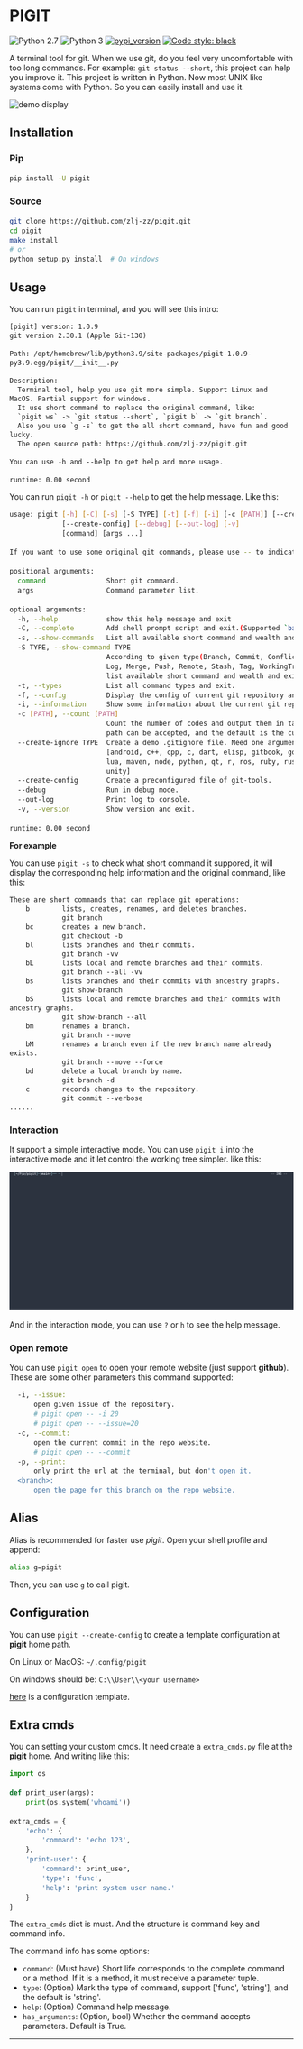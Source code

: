 # PIGIT

![Python 2.7](https://img.shields.io/badge/Python-v2.7%5E-green?logo=python)
![Python 3](https://img.shields.io/badge/Python-v3%5E-green?logo=python)
[![pypi_version](https://img.shields.io/pypi/v/pigit?label=pypi)](https://pypi.org/project/pigit)
[![Code style: black](https://img.shields.io/badge/code%20style-black-000000.svg)](https://github.com/psf/black)

A terminal tool for git. When we use git, do you feel very uncomfortable with too long commands. For example: `git status --short`, this project can help you improve it. This project is written in Python. Now most UNIX like systems come with Python. So you can easily install and use it.

![demo display](./demo.gif)

## Installation

### Pip

```bash
pip install -U pigit
```

### Source

```bash
git clone https://github.com/zlj-zz/pigit.git
cd pigit
make install
# or
python setup.py install  # On windows
```

## Usage

You can run `pigit` in terminal, and you will see this intro:

```
[pigit] version: 1.0.9
git version 2.30.1 (Apple Git-130)

Path: /opt/homebrew/lib/python3.9/site-packages/pigit-1.0.9-py3.9.egg/pigit/__init__.py

Description:
  Terminal tool, help you use git more simple. Support Linux and MacOS. Partial support for windows.
  It use short command to replace the original command, like:
  `pigit ws` -> `git status --short`, `pigit b` -> `git branch`.
  Also you use `g -s` to get the all short command, have fun and good lucky.
  The open source path: https://github.com/zlj-zz/pigit.git

You can use -h and --help to get help and more usage.

runtime: 0.00 second
```

You can run `pigit -h` or `pigit --help` to get the help message. Like this:

```bash
usage: pigit [-h] [-C] [-s] [-S TYPE] [-t] [-f] [-i] [-c [PATH]] [--create-ignore TYPE]
             [--create-config] [--debug] [--out-log] [-v]
             [command] [args ...]

If you want to use some original git commands, please use -- to indicate.

positional arguments:
  command               Short git command.
  args                  Command parameter list.

optional arguments:
  -h, --help            show this help message and exit
  -C, --complete        Add shell prompt script and exit.(Supported `bash`, `zsh`)
  -s, --show-commands   List all available short command and wealth and exit.
  -S TYPE, --show-command TYPE
                        According to given type(Branch, Commit, Conflict, Fetch, Index,
                        Log, Merge, Push, Remote, Stash, Tag, WorkingTree, Setting, Extra)
                        list available short command and wealth and exit.
  -t, --types           List all command types and exit.
  -f, --config          Display the config of current git repository and exit.
  -i, --information     Show some information about the current git repository.
  -c [PATH], --count [PATH]
                        Count the number of codes and output them in tabular form. A given
                        path can be accepted, and the default is the current directory.
  --create-ignore TYPE  Create a demo .gitignore file. Need one argument, support:
                        [android, c++, cpp, c, dart, elisp, gitbook, go, java, kotlin,
                        lua, maven, node, python, qt, r, ros, ruby, rust, sass, swift,
                        unity]
  --create-config       Create a preconfigured file of git-tools.
  --debug               Run in debug mode.
  --out-log             Print log to console.
  -v, --version         Show version and exit.

runtime: 0.00 second
```

**For example**

You can use `pigit -s` to check what short command it suppored, it will display the corresponding help information and the original command, like this:

```
These are short commands that can replace git operations:
    b        lists, creates, renames, and deletes branches.
             git branch
    bc       creates a new branch.
             git checkout -b
    bl       lists branches and their commits.
             git branch -vv
    bL       lists local and remote branches and their commits.
             git branch --all -vv
    bs       lists branches and their commits with ancestry graphs.
             git show-branch
    bS       lists local and remote branches and their commits with ancestry graphs.
             git show-branch --all
    bm       renames a branch.
             git branch --move
    bM       renames a branch even if the new branch name already exists.
             git branch --move --force
    bd       delete a local branch by name.
             git branch -d
    c        records changes to the repository.
             git commit --verbose
......
```

### Interaction

It support a simple interactive mode. You can use `pigit i` into the interactive mode and it let control the working tree simpler. like this:

![interaction demo](./interaction.gif)

And in the interaction mode, you can use `?` or `h` to see the help message.

### Open remote

You can use `pigit open` to open your remote website (just support **github**). These are some other parameters this command supported:

```bash
  -i, --issue:
      open given issue of the repository.
      # pigit open -- -i 20
      # pigit open -- --issue=20
  -c, --commit:
      open the current commit in the repo website.
      # pigit open -- --commit
  -p, --print:
      only print the url at the terminal, but don't open it.
  <branch>:
      open the page for this branch on the repo website.
```

## Alias

Alias is recommended for faster use _pigit_. Open your shell profile and append:

```bash
alias g=pigit
```

Then, you can use `g` to call pigit.

## Configuration

You can use `pigit --create-config` to create a template configuration at **pigit** home path.

On Linux or MacOS: `~/.config/pigit`

On windows should be: `C:\\User\\<your username>`

[here](./docs/pigit.conf) is a configuration template.

## Extra cmds

You can setting your custom cmds. It need create a `extra_cmds.py` file at the **pigit** home. And writing like this:

```python
import os

def print_user(args):
    print(os.system('whoami'))

extra_cmds = {
    'echo': {
        'command': 'echo 123',
    },
    'print-user': {
        'command': print_user,
        'type': 'func',
        'help': 'print system user name.'
    }
}
```

The `extra_cmds` dict is must. And the structure is command key and command info.

The command info has some options:

- `command`: (Must have) Short life corresponds to the complete command or a method. If it is a method, it must receive a parameter tuple.
- `type`: (Option) Mark the type of command, support ['func', 'string'], and the default is 'string'.
- `help`: (Option) Command help message.
- `has_arguments`: (Option, bool) Whether the command accepts parameters. Default is True.

---

